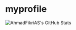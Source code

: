 # myprofile

![AhmadFikriAS's GitHub Stats](https://github-readme-stats.vercel.app/api?username=AhmadFikriAS)
